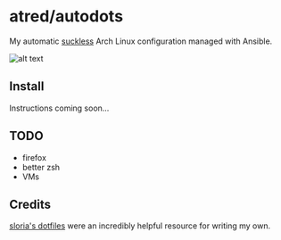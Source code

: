 # atred/autodots
My automatic [suckless](https://suckless.org) Arch Linux configuration managed with Ansible.

![alt text](https://raw.githubusercontent.com/atred/autodots/master/logo.png "bad joke, nothing to see here")

## Install
Instructions coming soon...

## TODO
 - firefox
 - better zsh
 - VMs

## Credits
[sloria's dotfiles](https://github.com/sloria/dotfiles) were an incredibly helpful resource for writing my own.
